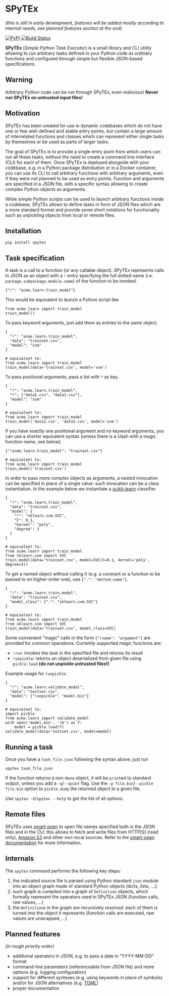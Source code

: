 SPyTEx
======

_(this is still in early development, features will be added mostly according
to internal needs, see planned features section at the end)_

[![PyPI](https://img.shields.io/pypi/v/spytex)](https://pypi.org/project/spytex/)
[![Build Status](https://travis-ci.org/rrobby86/spytex.svg?branch=master)](https://travis-ci.org/rrobby86/spytex)

**SPyTEx** (_Simple Python Task Executor_) is a small library and CLI utility
allowing to run arbitrary tasks defined in your Python code as ordinary
functions and configured through simple but flexible JSON-based specifications.

Warning
-------

Arbitrary Python code can be run through SPyTEx, even malicious!
**Never run SPyTEx on untrusted input files!**

Motivation
----------

SPyTEx has been created for use in dynamic codebases which do not have one or
few well-defined and stable entry points, but contain a large amount of
interrelated functions and classes which can represent either single tasks by
themselves or be used as parts of larger tasks.

The goal of SPyTEx is to provide a single entry point from which users can run
all these tasks, without the need to create a command line interface (CLI) for
each of them. Once SPyTEx is deployed alongside with your codebase, e.g. in a
Python package distribution or in a Docker container, you can use its CLI to
call arbitrary functions with arbitrary arguments, even if they were not
planned to be used as entry points. Function and arguments are specified in a
JSON file, with a specific syntax allowing to create complex Python objects as
arguments.

While simple Python scripts can be used to launch arbitrary functions inside a
codebase, SPyTEx allows to define tasks in form of JSON files which are a more
standard format and provide some short notations for functionality such as
unpickling objects from local or remote files.

Installation
------------

```
pip install spytex
```

Task specification
------------------

A task is a call to a function (or any callable object). SPyTEx represents
calls in JSON as an object with a `!` entry specifying the full dotted name
(i.e. `package.subpackage.module.name`) of the function to be invoked.

```
{"!": "acme.learn.train_model"}
```

This would be equivalent to launch a Python script like

```
from acme.learn import train_model
train_model()
```

To pass keyword arguments, just add them as entries to the same object.

```
{
  "!": "acme.learn.train_model",
  "data": "trainset.csv",
  "model": "svm"
}

# equivalent to:
from acme.learn import train_model
train_model(data='trainset.csv', model='svm')
```

To pass positional arguments, pass a list with `*` as key.

```
{
  "!": "acme.learn.train_model",
  "*": ["data1.csv", "data2.csv"],
  "model": "svm"
}

# equivalent to:
from acme.learn import train_model
train_model('data1.csv', 'data2.csv', model='svm')
```

If you have exactly one positional argument and no keyword arguments, you can
use a shorter equivalent syntax (unless there is a clash with a magic function
name, see below).

```
{"!acme.learn.train_model": "trainset.csv"}

# equivalent to:
from acme.learn import train_model
train_model('trainset.csv')
```

In order to pass more complex objects as arguments, a nested invocation can be
specified in place of a single value: such invocation can be a class
instantiation. In the example below we instantiate a [scikit-learn] classifier.

```
{
  "!": "acme.learn.train_model",
  "data": "trainset.csv",
  "model": {
    "!": "sklearn.svm.SVC",
    "C": 0.1,
    "kernel": "poly",
    "degree": 3
  }
}

# equivalent to:
from acme.learn import train_model
from sklearn.svm import SVC
train_model(data='trainset.csv', model=SVC(C=0.1, kernel='poly', degree=3))
```

To get a named object without calling it (e.g. a constant or a function to be
passed to an higher-order one), use `{".": "dotted.name"}`.

```
{
  "!": "acme.learn.train_model",
  "data": "trainset.csv",
  "model_class": {".": "sklearn.svm.SVC"}
}

# equivalent to:
from acme.learn import train_model
from sklearn.svm import SVC
train_model(data='trainset.csv', model_class=SVC)
```

Some convenient "magic" calls in the form `{"!name": "argument"}` are provided
for common operations. Currently supported magic functions are:

- `!run`: invokes the task in the specified file and returns its result
- `!unpickle`: returns an object deserialized from given file using
  `pickle.load` **(do not unpickle untrusted files!)**

Example usage for `!unpickle`:

```
{
  "!": "acme.learn.validate_model",
  "data": "testset.csv",
  "model": {"!unpickle": "model.bin"}
}

# equivalent to:
import pickle
from acme.learn import validate_model
with open('model.bin', 'rb') as f:
    model = pickle.load(f)
validate_model(data='testset.csv', model=model)
```

Running a task
--------------

Once you have a `task_file.json` following the syntax above, just run

```
spytex task_file.json
```

If the function returns a non-`None` object, it will be `print`ed to standard
output, unless you add a `-q`/`--quiet` flag. Use the `-p file.bin`/`--pickle
file.bin` option to `pickle.dump` the returned object to a given file.

Use `spytex -h`/`spytex --help` to get the list of all options.

Remote files
------------

SPyTEx uses [smart-open] to open file names specified both in the JSON files
and in the CLI: this allows to fetch and write files from HTTP[S] (read only),
[Amazon S3] and other non-local sources. Refer to the
[smart-open documentation][smart-open] for more information.

Internals
---------

The `spytex` command performs the following key steps:

1. the indicated source file is parsed using Python standard `json` module into
   an object graph made of standard Python objects (dicts, lists, ...);
2. such graph is _compiled_ into a graph of `Definition` objects, which
   formally represent the operators used in SPyTEx JSON (function calls, raw
   values, ...)
3. the `Definition`s in the graph are recursively _resolved_: each of them is
   turned into the object it represents (function calls are executed, raw
   values are unwrapped, ...)

Planned features
----------------

_(in rough priority order)_

- additional operators in JSON, e.g. to pass a date in "YYYY-MM-DD" format
- command-line parameters (referenceable from JSON file) and more options (e.g.
  logging configuration)
- support for different syntaxes (e.g. using keywords in place of symbols)
  and/or for JSON alternatives (e.g. [TOML])
- proper documentation

[scikit-learn]: https://scikit-learn.org/
[smart-open]: https://pypi.org/project/smart-open/
[Amazon S3]: https://aws.amazon.com/s3/
[TOML]: https://github.com/toml-lang/toml
